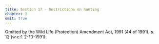 ```yaml
---
title: Section 17 - Restrictions on hunting
chapter: 3
omit: true
---
```


Omitted by the Wild Life (Protection) Amendment Act, 1991 (44 of 1991), s. 12 (w.e.f. 2-10-1991).
